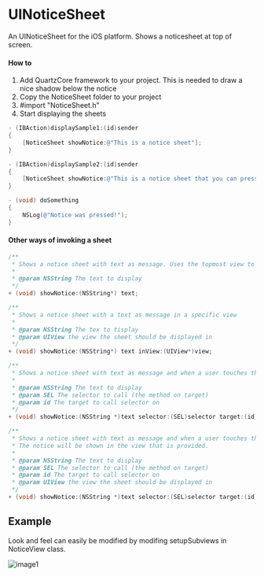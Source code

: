 UINoticeSheet
=============

An UINoticeSheet for the iOS platform. Shows a noticesheet at top of screen.

#### How to

1. Add QuartzCore framework to your project. This is needed to draw a nice shadow below the notice
2. Copy the NoticeSheet folder to your project
3. #import "NoticeSheet.h"
4. Start displaying the sheets

````objective-c
- (IBAction)displaySample1:(id)sender
{
    [NoticeSheet showNotice:@"This is a notice sheet"];
}

- (IBAction)displaySample2:(id)sender
{
    [NoticeSheet showNotice:@"This is a notice sheet that you can press" selector:@selector(doSomething) target:self];
}

- (void) doSomething
{
    NSLog(@"Notice was pressed!");
}
````
#### Other ways of invoking a sheet

````objective-c
/**
 * Shows a notice sheet with text as message. Uses the topmost view to display from.
 *
 * @param NSString The text to display
 */
+ (void) showNotice:(NSString*) text;

/**
 * Shows a notice sheet with a text as message in a specific view
 *
 * @param NSString The tex to tisplay
 * @param UIView the view the sheet should be displayed in
 */
+ (void) showNotice:(NSString*) text inView:(UIView*)view;

/**
 * Shows a notice sheet with text as message and when a user touches the view, selector will be fired on target. Uses the topmost view to display from.
 *
 * @param NSString The text to display
 * @param SEL The selector to call (the method on target)
 * @param id The target to call selector on
 */
+ (void) showNotice:(NSString *)text selector:(SEL)selector target:(id)target;

/**
 * Shows a notice sheet with text as message and when a user touches the view, selector will be fired on target
 * The notice will be shown in the view that is provided.
 *
 * @param NSString The text to display
 * @param SEL The selector to call (the method on target)
 * @param id The target to call selector on
 * @param UIView the view the sheet should be displayed in
 */
+ (void) showNotice:(NSString *)text selector:(SEL)selector target:(id)target inView:(UIView *)view;
```` 

Example
-------------------------

Look and feel can easily be modified by modifing setupSubviews in NoticeView class.

![image1](https://raw.github.com/styrken/UINoticeSheet/master/screenshot.png)

